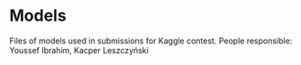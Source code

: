 # Models
Files of models used in submissions for Kaggle contest.
People responsible: Youssef Ibrahim, Kacper Leszczyński
